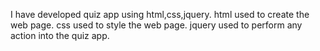 I have developed quiz app using html,css,jquery.
html used to create the web page.
css used to style the web page.
jquery used to perform any action into the quiz app.